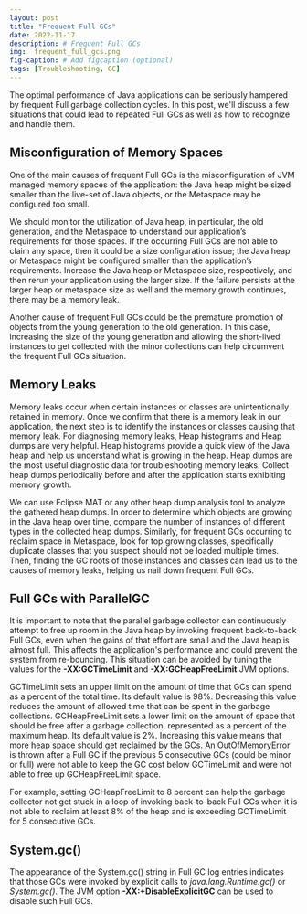 ```yaml
---
layout: post
title: "Frequent Full GCs"
date: 2022-11-17
description: # Frequent Full GCs
img:  frequent_full_gcs.png 
fig-caption: # Add figcaption (optional)
tags: [Troubleshooting, GC]
---
```


The optimal performance of Java applications can be seriously hampered by frequent Full garbage collection cycles. In this post, we'll discuss a few situations that could lead to repeated Full GCs as well as how to recognize and handle them. 

## Misconfiguration of Memory Spaces
One of the main causes of frequent Full GCs is the misconfiguration of JVM managed memory spaces of the application: the Java heap might be sized smaller than the live-set of Java objects, or the Metaspace may be configured too small.

We should monitor the utilization of Java heap, in particular, the old generation, and the Metaspace to understand our application’s requirements for those spaces. If the occurring Full GCs are not able to claim any space, then it could be a size configuration issue; the Java heap or Metaspace might be configured smaller than the application’s requirements. Increase the Java heap or Metaspace size, respectively, and then rerun your application using the larger size. If the failure persists at the larger heap or metaspace size as well and the memory growth continues, there may be a memory leak.

Another cause of frequent Full GCs could be the premature promotion of objects from the young generation to the old generation. In this case, increasing the size of the young generation and allowing the short-lived instances to get collected with the minor collections can help circumvent the frequent Full GCs situation. 

## Memory Leaks
Memory leaks occur when certain instances or classes are unintentionally retained in memory. Once we confirm that there is a memory leak in our application, the next step is to identify the instances or classes causing that memory leak. 
For diagnosing memory leaks, Heap histograms and Heap dumps are very helpful. Heap histograms provide a quick view of the Java heap and help us understand what is growing in the heap. Heap dumps are the most useful diagnostic data for troubleshooting memory leaks. Collect heap dumps periodically before and after the application starts exhibiting memory growth.

We can use Eclipse MAT or any other heap dump analysis tool to analyze the gathered heap dumps. In order to determine which objects are growing in the Java heap over time, compare the number of instances of different types in the collected heap dumps. Similarly, for frequent GCs occurring to reclaim space in  Metaspace, look for top growing classes, specifically duplicate classes that you suspect should not be loaded multiple times. Then, finding the GC roots of those instances and classes can lead us to the causes of memory leaks, helping us nail down frequent Full GCs.

## Full GCs with ParallelGC
It is important to note that the parallel garbage collector can continuously attempt to free up room in the Java heap by invoking frequent back-to-back Full GCs, even when the gains of that effort are small and the Java heap is almost full. This affects the application's performance and could prevent the system from re-bouncing. This situation can be avoided by tuning the values for the **-XX:GCTimeLimit** and **-XX:GCHeapFreeLimit** JVM options.

GCTimeLimit sets an upper limit on the amount of time that GCs can spend as a percent of the total time. Its default value is 98%. Decreasing this value reduces the amount of allowed time that can be spent in the garbage collections. GCHeapFreeLimit sets a lower limit on the amount of space that should be free after a garbage collection, represented as a percent of the maximum heap. Its default value is 2%. Increasing this value means that more heap space should get reclaimed by the GCs. An OutOfMemoryError is thrown after a Full GC if the previous 5 consecutive GCs (could be minor or full) were not able to keep the GC cost below GCTimeLimit and were not able to free up GCHeapFreeLimit space.

For example, setting GCHeapFreeLimit to 8 percent can help the garbage collector not get stuck in a loop of invoking back-to-back Full GCs when it is not able to reclaim at least 8% of the heap and is exceeding GCTimeLimit for 5 consecutive GCs.

## System.gc()
The appearance of the System.gc() string in Full GC log entries indicates that those GCs were invoked by explicit calls to *java.lang.Runtime.gc()* or *System.gc()*. The JVM option **-XX:+DisableExplicitGC** can be used to disable such Full GCs.
